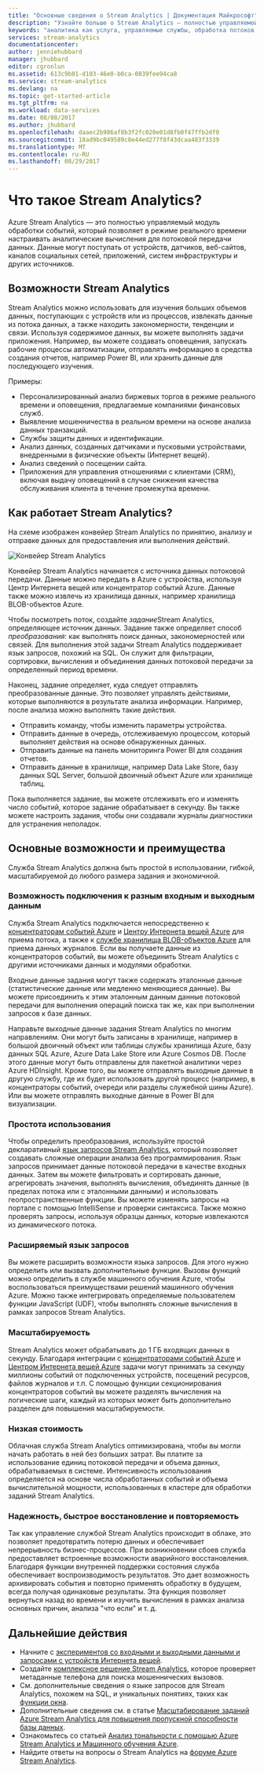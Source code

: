 ```yaml
---
title: "Основные сведения о Stream Analytics | Документация Майкрософт"
description: "Узнайте больше о Stream Analytics — полностью управляемой облачной службе, предназначенной для аналитики потоковой передачи данных из Интернета вещей (IoT) в режиме реального времени."
keywords: "аналитика как услуга, управляемые службы, обработка потоков, аналитики потоковой передачи, что такое stream analytics"
services: stream-analytics
documentationcenter: 
author: jenniehubbard
manager: jhubbard
editor: cgronlun
ms.assetid: 613c9b01-d103-46e0-b0ca-0839fee94ca8
ms.service: stream-analytics
ms.devlang: na
ms.topic: get-started-article
ms.tgt_pltfrm: na
ms.workload: data-services
ms.date: 08/08/2017
ms.author: jhubbard
ms.openlocfilehash: daaec2b986af8b3f2fc020e01d8fb0f47ffb2df0
ms.sourcegitcommit: 18ad9bc049589c8e44ed277f8f43dcaa483f3339
ms.translationtype: MT
ms.contentlocale: ru-RU
ms.lasthandoff: 08/29/2017
---
```

# <a name="what-is-stream-analytics"></a>Что такое Stream Analytics?

Azure Stream Analytics — это полностью управляемый модуль обработки событий, который позволяет в режиме реального времени настраивать аналитические вычисления для потоковой передачи данных. Данные могут поступать от устройств, датчиков, веб-сайтов, каналов социальных сетей, приложений, систем инфраструктуры и других источников. 

## <a name="what-can-i-do-with-stream-analytics"></a>Возможности Stream Analytics

Stream Analytics можно использовать для изучения больших объемов данных, поступающих с устройств или из процессов, извлекать данные из потока данных, а также находить закономерности, тенденции и связи. Используя содержимое данных, вы можете выполнять задачи приложения. Например, вы можете создавать оповещения, запускать рабочие процессы автоматизации, отправлять информацию в средства создания отчетов, например Power BI, или хранить данные для последующего изучения. 

Примеры:

* Персонализированный анализ биржевых торгов в режиме реального времени и оповещения, предлагаемые компаниями финансовых служб.
* Выявление мошенничества в реальном времени на основе анализа данных транзакций. 
* Службы защиты данных и идентификации.
* Анализ данных, созданных датчиками и пусковыми устройствами, внедренными в физические объекты (Интернет вещей).
* Анализ сведений о посещении сайта.
* Приложения для управления отношениями с клиентами (CRM), включая выдачу оповещений в случае снижения качества обслуживания клиента в течение промежутка времени.

## <a name="how-does-stream-analytics-work"></a>Как работает Stream Analytics?

На схеме изображен конвейер Stream Analytics по принятию, анализу и отправке данных для предоставления или выполнения действий. 

![Конвейер Stream Analytics](./media/stream-analytics-introduction/stream_analytics_intro_pipeline.png)

Конвейер Stream Analytics начинается с источника данных потоковой передачи. Данные можно передать в Azure с устройства, используя Центр Интернета вещей или концентратор событий Azure. Данные также можно извлечь из хранилища данных, например хранилища BLOB-объектов Azure. 

Чтобы посмотреть поток, создайте *задание*Stream Analytics, определяющее источник данных. Задание также определяет способ *преобразования*: как выполнять поиск данных, закономерностей или связей. Для выполнения этой задачи Stream Analytics поддерживает язык запросов, похожий на SQL. Он служит для фильтрации, сортировки, вычисления и объединения данных потоковой передачи за определенный период времени.

Наконец, задание определяет, куда следует отправлять преобразованные данные. Это позволяет управлять действиями, которые выполняются в результате анализа информации. Например, после анализа можно выполнять такие действия.

* Отправить команду, чтобы изменить параметры устройства. 
* Отправить данные в очередь, отслеживаемую процессом, который выполняет действия на основе обнаруженных данных. 
* Отправить данные на панель мониторинга Power BI для создания отчетов.
* Отправить данные в хранилище, например Data Lake Store, базу данных SQL Server, большой двоичный объект Azure или хранилище таблиц.

Пока выполняется задание, вы можете отслеживать его и изменять число событий, которое задание обрабатывает в секунду. Вы также можете настроить задания, чтобы они создавали журналы диагностики для устранения неполадок.

## <a name="key-capabilities-and-benefits"></a>Основные возможности и преимущества

Служба Stream Analytics должна быть простой в использовании, гибкой, масштабируемой до любого размера задания и экономичной.

### <a name="connectivity-to-many-inputs-and-outputs"></a>Возможность подключения к разным входным и выходным данным

Служба Stream Analytics подключается непосредственно к [концентраторам событий Azure](https://azure.microsoft.com/services/event-hubs/) и [Центру Интернета вещей Azure](https://azure.microsoft.com/services/iot-hub/) для приема потока, а также к [службе хранилища BLOB-объектов Azure](https://docs.microsoft.com/azure/storage/storage-introduction#blob-storage-accounts) для приема данных журналов. Если вы получаете данные из концентраторов событий, вы можете объединить Stream Analytics с другими источниками данных и модулями обработки.

Входные данные задания могут также содержать эталонные данные (статистические данные или медленно меняющиеся данные). Вы можете присоединить к этим эталонным данным данные потоковой передачи для выполнения операций поиска так же, как при выполнении запросов к базе данных.

Направьте выходные данные задания Stream Analytics по многим направлениям. Они могут быть записаны в хранилище, например в большой двоичный объект или таблицы службы хранилища Azure, базу данных SQL Azure, Azure Data Lake Store или Azure Cosmos DB. После этого данные могут быть отправлены для пакетной аналитики через Azure HDInsight. Кроме того, вы можете отправлять выходные данные в другую службу, где их будет использовать другой процесс (например, в концентраторы событий, очереди или разделы служебной шины Azure). Или вы можете отправлять выходные данные в Power BI для визуализации.

### <a name="ease-of-use"></a>Простота использования

Чтобы определить преобразования, используйте простой декларативный [язык запросов Stream Analytics](https://msdn.microsoft.com/library/azure/dn834998.aspx), который позволяет создавать сложные операции анализа без программирования. Язык запросов принимает данные потоковой передачи в качестве входных данных. Затем вы можете фильтровать и сортировать данные, агрегировать значения, выполнять вычисления, объединять данные (в пределах потока или с эталонными данными) и использовать геопространственные функции. Вы можете изменять запросы на портале с помощью IntelliSense и проверки синтаксиса. Также можно проверять запросы, используя образцы данных, которые извлекаются из динамического потока.

### <a name="extensible-query-language"></a>Расширяемый язык запросов

Вы можете расширить возможности языка запросов. Для этого нужно определить или вызвать дополнительные функции. Вызовы функций можно определить в службе машинного обучения Azure, чтобы воспользоваться преимуществами решений машинного обучения Azure. Можно также интегрировать определяемые пользователем функции JavaScript (UDF), чтобы выполнять сложные вычисления в рамках запросов Stream Analytics.

### <a name="scalability"></a>Масштабируемость

Stream Analytics может обрабатывать до 1 ГБ входящих данных в секунду. Благодаря интеграции с [концентраторами событий Azure](https://azure.microsoft.com/services/event-hubs/) и [Центром Интернета вещей Azure](https://azure.microsoft.com/services/iot-hub/) задачи могут принимать за секунду миллионы событий от подключенных устройств, посещений ресурсов, файлов журналов и т.п. С помощью функции секционирования концентраторов событий вы можете разделять вычисления на логические шаги, каждый из которых может быть дополнительно разделен для повышения масштабируемости.

### <a name="low-cost"></a>Низкая стоимость

Облачная служба Stream Analytics оптимизирована, чтобы вы могли начать работать в ней без больших затрат. Вы платите за использование единиц потоковой передачи и объема данных, обрабатываемых в системе. Интенсивность использования определяется на основе числа обработанных событий и объема вычислительной мощности, использованных в кластере для обработки заданий Stream Analytics.

### <a name="reliability-quick-recovery-and-repeatability"></a>Надежность, быстрое восстановление и повторяемость

Так как управление службой Stream Analytics происходит в облаке, это позволяет предотвратить потерю данных и обеспечивает непрерывность бизнес-процессов. При возникновении сбоев служба предоставляет встроенные возможности аварийного восстановления. Благодаря функции внутренней поддержки состояния служба обеспечивает воспроизводимость результатов. Это дает возможность архивировать события и повторно применять обработку в будущем, всегда получая одинаковые результаты. Эта функция позволяет вернуться назад во времени и изучить вычисления в рамках анализа основных причин, анализа "что если" и т. д.

## <a name="next-steps"></a>Дальнейшие действия

* Начните с [экспериментов со входными и выходными данными и запросами с устройств Интернета вещей](stream-analytics-get-started-with-azure-stream-analytics-to-process-data-from-iot-devices.md).
* Создайте [комплексное решение Stream Analytics](stream-analytics-real-time-fraud-detection.md), которое проверяет метаданные телефона для поиска мошеннических вызовов.
* См. дополнительные сведения о языке запросов для Stream Analytics, похожем на SQL, и уникальных понятиях, таких как [функции окна](stream-analytics-window-functions.md).
* Дополнительные сведения см. в статье [Масштабирование заданий Azure Stream Analytics для повышения пропускной способности базы данных](stream-analytics-scale-jobs.md). 
* Ознакомьтесь со статьей [Анализ тональности с помощью Azure Stream Analytics и Машинного обучения Azure](stream-analytics-machine-learning-integration-tutorial.md).
* Найдите ответы на вопросы о Stream Analytics на [форуме Azure Stream Analytics](https://social.msdn.microsoft.com/Forums/en-US/home?forum=AzureStreamAnalytics).

